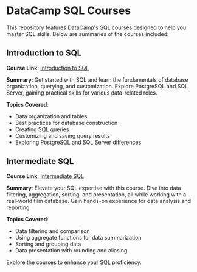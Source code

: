 # DataCamp SQL Courses

This repository features DataCamp's SQL courses designed to help you master SQL skills. Below are summaries of the courses included:

## Introduction to SQL

**Course Link**: [Introduction to SQL](https://app.datacamp.com/learn/courses/introduction-to-sql)

**Summary**: Get started with SQL and learn the fundamentals of database organization, querying, and customization. Explore PostgreSQL and SQL Server, gaining practical skills for various data-related roles.

**Topics Covered**:
- Data organization and tables
- Best practices for database construction
- Creating SQL queries
- Customizing and saving query results
- Exploring PostgreSQL and SQL Server differences

## Intermediate SQL

**Course Link**: [Intermediate SQL](https://app.datacamp.com/learn/courses/intermediate-sql)

**Summary**: Elevate your SQL expertise with this course. Dive into data filtering, aggregation, sorting, and presentation, all while working with a real-world film database. Gain hands-on experience for data analysis and reporting.

**Topics Covered**:
- Data filtering and comparison
- Using aggregate functions for data summarization
- Sorting and grouping data
- Data presentation with rounding and aliasing

Explore the courses to enhance your SQL proficiency.
